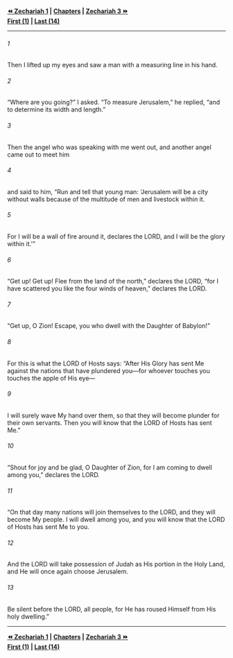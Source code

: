   
**[⏪ Zechariah 1](./Zechariah%201.md) | [Chapters](./_index.md) | [Zechariah 3 ⏩](./Zechariah%203.md)**  
**[First (1)](./Zechariah%201.md) | [Last (14)](./Zechariah%2014.md)**  
  
---  
  
###### 1  
Then I lifted up my eyes and saw a man with a measuring line in his hand.  
  
###### 2  
“Where are you going?” I asked. “To measure Jerusalem,” he replied, “and to determine its width and length.”  
  
###### 3  
Then the angel who was speaking with me went out, and another angel came out to meet him  
  
###### 4  
and said to him, “Run and tell that young man: ‘Jerusalem will be a city without walls because of the multitude of men and livestock within it.  
  
###### 5  
For I will be a wall of fire around it, declares the LORD, and I will be the glory within it.’”  
  
###### 6  
“Get up! Get up! Flee from the land of the north,” declares the LORD, “for I have scattered you like the four winds of heaven,” declares the LORD.  
  
###### 7  
“Get up, O Zion! Escape, you who dwell with the Daughter of Babylon!”  
  
###### 8  
For this is what the LORD of Hosts says: “After His Glory has sent Me against the nations that have plundered you—for whoever touches you touches the apple of His eye—  
  
###### 9  
I will surely wave My hand over them, so that they will become plunder for their own servants. Then you will know that the LORD of Hosts has sent Me.”  
  
###### 10  
“Shout for joy and be glad, O Daughter of Zion, for I am coming to dwell among you,” declares the LORD.  
  
###### 11  
“On that day many nations will join themselves to the LORD, and they will become My people. I will dwell among you, and you will know that the LORD of Hosts has sent Me to you.  
  
###### 12  
And the LORD will take possession of Judah as His portion in the Holy Land, and He will once again choose Jerusalem.  
  
###### 13  
Be silent before the LORD, all people, for He has roused Himself from His holy dwelling.”  
  
  
---  
  
**[⏪ Zechariah 1](./Zechariah%201.md) | [Chapters](./_index.md) | [Zechariah 3 ⏩](./Zechariah%203.md)**  
**[First (1)](./Zechariah%201.md) | [Last (14)](./Zechariah%2014.md)**  
  
